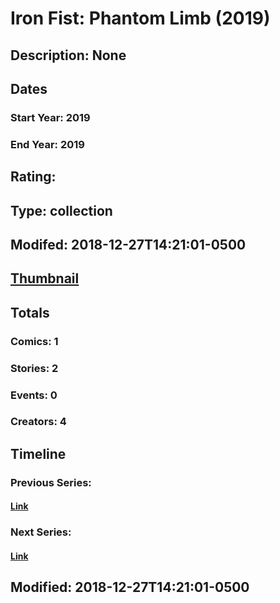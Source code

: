 # Iron Fist: Phantom Limb (2019)
## Description: None
## Dates
### Start Year: 2019
### End Year: 2019
## Rating: 
## Type: collection
## Modifed: 2018-12-27T14:21:01-0500
## [Thumbnail](http://i.annihil.us/u/prod/marvel/i/mg/b/40/image_not_available.jpg)
## Totals
### Comics: 1
### Stories: 2
### Events: 0
### Creators: 4
## Timeline
### Previous Series: 
#### [Link]()
### Next Series: 
#### [Link]()
## Modified: 2018-12-27T14:21:01-0500